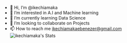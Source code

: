 - 👋 Hi, I’m @ikechiamaka
- 👀 I’m interested in A.I and Machine learning 
- 🌱 I’m currently learning Data Science
- 💞️ I’m looking to collaborate on Projects
- 📫 How to reach me ikechiamakaebenezer@gmail.com
![ikechiamaka's Stats](https://github-readme-stats.vercel.app/api?username=ikechiamaka&theme=vue-dark&show_icons=true&hide_border=true&count_private=true)
<!---
ikechiamaka/ikechiamaka is a ✨ special ✨ repository because its `README.md` (this file) appears on your GitHub profile.
You can click the Preview link to take a look at your changes.
--->
